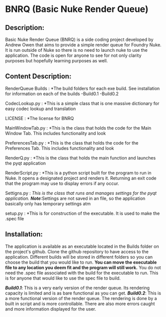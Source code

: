 # BNRQ (Basic Nuke Render Queue)


## Description:
Basic Nuke Render Queue (BNRQ) is a side coding project developed by Andrew Owen that aims to provide a simple
render queue for Foundry Nuke. It is run outside of Nuke so there is no need to launch nuke to use the
application. The code is open for anyone to see for not only clarity purposes but hopefully learning
purposes as well. 

## Content Description:
RenderQueue Builds : *The build folders for each exe build. See installation for information on each of the builds
-Build0.1
-Build0.2

CodecLookup.py : *This is a simple class that is one massive dictionary for easy codec lookup and translation

LICENSE : *The license for BNRQ

MainWindowTab.py : *This is the class that holds the code for the Main Window Tab. This includes functionality and look

PreferencesTab.py : *This is the class that holds the code for the Preferences Tab. This includes functionality and look

RenderQ.py : *This is the class that holds the main function and launches the pyqt application

RenderScript.py : *This is a python script built for the program to run in Nuke. It opens a designated project and renders it.
		Returning an exit code that the program may use to display errors if any occur.
		
Settigns.py : *This is the class that runs and manages settings for the pyqt application.
	***Note****:Settings are not saved in an file, so the application basically only has temporary settings atm

setup.py : *This is for construction of the executable. It is used to make the .spec file

## Installation:
The application is available as an executable located in the Builds folder on the project's github. Clone the github repository
to have access to the application. Different builds will be stored in different folders so you can choose the build that you
would like to run. **You can move the executable file to any location you deem fit and the program will still work.**
You do not need the .spec file associated with the build for the executable to run. 
This is for anyone that would like to use the spec file to build.

***Build0.1***: This is a very early version of the render queue. Its rendering capacity is limited and is as bare functional as you 
	can get.
***Build0.2***: This is a more functional version of the render queue. The rendering is done by a built in script and is more controllable.
	There are also more errors caught and more information displayed for the user. 
	
